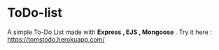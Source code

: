 # ToDo-list

A simple To-Do List made with **Express , EJS , Mongoose** . Try it here : https://tomstodo.herokuapp.com/
